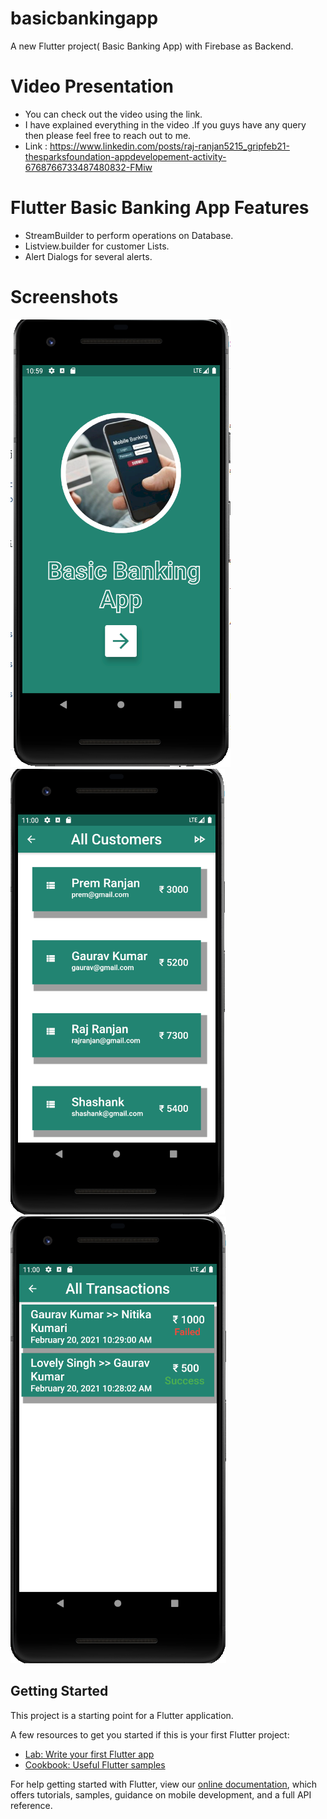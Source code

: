 # basicbankingapp

A new Flutter project( Basic Banking App) with Firebase as Backend.

# Video Presentation
- You can check out the video using the link.<br />
- I have explained everything in the video .If you guys have any query then please feel free to reach out to me.<br />
- Link : https://www.linkedin.com/posts/raj-ranjan5215_gripfeb21-thesparksfoundation-appdevelopement-activity-6768766733487480832-FMiw

# Flutter Basic Banking  App Features
- StreamBuilder to perform operations on Database. <br />
- Listview.builder for customer Lists. <br />
- Alert Dialogs for several alerts.

# Screenshots
![alt text](https://github.com/rajranjan5215/Basic-Banking-APP/blob/main/screenshots1/s1.PNG?raw=true)
![alt text](https://github.com/rajranjan5215/Basic-Banking-APP/blob/main/screenshots1/s2.PNG?raw=true)
![alt text](https://github.com/rajranjan5215/Basic-Banking-APP/blob/main/screenshots1/s3.PNG?raw=true)
## Getting Started

This project is a starting point for a Flutter application.

A few resources to get you started if this is your first Flutter project:

- [Lab: Write your first Flutter app](https://flutter.dev/docs/get-started/codelab)
- [Cookbook: Useful Flutter samples](https://flutter.dev/docs/cookbook)

For help getting started with Flutter, view our
[online documentation](https://flutter.dev/docs), which offers tutorials,
samples, guidance on mobile development, and a full API reference.
